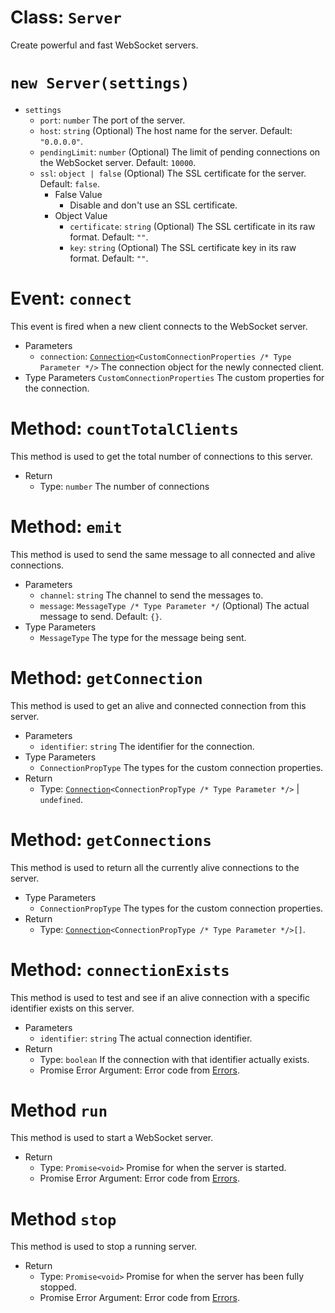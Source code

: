 # Class: `Server`

Create powerful and fast WebSocket servers.

# `new Server(settings)`

- `settings`
  - `port`: `number` The port of the server.
  - `host`: `string` (Optional) The host name for the server. Default: `"0.0.0.0"`.
  - `pendingLimit`: `number` (Optional) The limit of pending connections on the WebSocket server. Default: `10000`.
  - `ssl`: `object | false` (Optional) The SSL certificate for the server. Default: `false`.
    - False Value
      - Disable and don't use an SSL certificate.
    - Object Value
      - `certificate`: `string` (Optional) The SSL certificate in its raw format. Default: `""`.
      - `key`: `string` (Optional) The SSL certificate key in its raw format. Default: `""`.

# Event: `connect`

This event is fired when a new client connects to the WebSocket server.

- Parameters
  - `connection`: [`Connection`](5-Connection.md)`<CustomConnectionProperties /* Type Parameter */>` The connection object for the newly connected client.
- Type Parameters
  `CustomConnectionProperties` The custom properties for the connection.

# Method: `countTotalClients`

This method is used to get the total number of connections to this server.

- Return
  - Type: `number` The number of connections

# Method: `emit`

This method is used to send the same message to all connected and alive connections.

- Parameters
  - `channel`: `string` The channel to send the messages to.
  - `message`: `MessageType /* Type Parameter */` (Optional) The actual message to send. Default: `{}`.
- Type Parameters
  - `MessageType` The type for the message being sent.

# Method: `getConnection`

This method is used to get an alive and connected connection from this server.

- Parameters
  - `identifier`: `string` The identifier for the connection.
- Type Parameters
  - `ConnectionPropType` The types for the custom connection properties.
- Return
  - Type: [`Connection`](./5-Connection.md)`<ConnectionPropType /* Type Parameter */>` | `undefined`.

# Method: `getConnections`

This method is used to return all the currently alive connections to the server.

- Type Parameters
  - `ConnectionPropType` The types for the custom connection properties.
- Return
  - Type: [`Connection`](./5-Connection.md)`<ConnectionPropType /* Type Parameter */>[]`.

# Method: `connectionExists`

This method is used to test and see if an alive connection with a specific identifier exists on this server.

- Parameters
  - `identifier`: `string` The actual connection identifier.
- Return
  - Type: `boolean` If the connection with that identifier actually exists.
  - Promise Error Argument: Error code from [Errors](./4-ServerErrors.md).

# Method `run`

This method is used to start a WebSocket server.

- Return
  - Type: `Promise<void>` Promise for when the server is started.
  - Promise Error Argument: Error code from [Errors](./4-ServerErrors.md).

# Method `stop`

This method is used to stop a running server.

- Return
  - Type: `Promise<void>` Promise for when the server has been fully stopped.
  - Promise Error Argument: Error code from [Errors](./4-ServerErrors.md).

